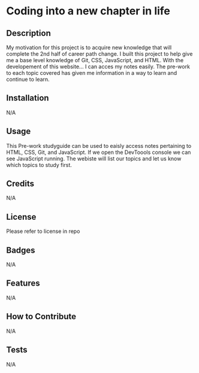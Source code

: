 # Coding into a new chapter in life

## Description

My motivation for this project is to acquire new knowledge that will complete the 2nd half of career path change. I built this project to help give me a base level knowledge of Git, CSS, JavaScript, and HTML. With the developement of this website... I can acces my notes easily. The pre-work to each topic covered has given me information in a way to learn and continue to learn.

## Installation

N/A

## Usage

This Pre-work studyguide can be used to eaisly access notes pertaining to HTML, CSS, Git, and JavaScript. If we open the DevToools console we can see JavaScript running. The webiste will list our topics and let us know which topics to study first.

## Credits

N/A

## License

Please refer to license in repo

## Badges

N/A

## Features

N/A

## How to Contribute

N/A

## Tests

N/A
